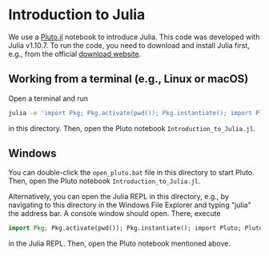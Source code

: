 # Introduction to Julia

We use a [Pluto.jl](https://github.com/fonsp/Pluto.jl) notebook
to introduce Julia. This code was developed with Julia v1.10.7.
To run the code, you need to download and install Julia first,
e.g., from the official
[download website](https://julialang.org/downloads/).


## Working from a terminal (e.g., Linux or macOS)

Open a terminal and run

```bash
julia -e 'import Pkg; Pkg.activate(pwd()); Pkg.instantiate(); import Pluto; Pluto.run()'
```

in this directory.
Then, open the Pluto notebook `Introduction_to_Julia.jl`.


## Windows

You can double-click the `open_pluto.bat` file in this directory
to start Pluto.
Then, open the Pluto notebook `Introduction_to_Julia.jl`.

Alternatively, you can open the Julia REPL in this directory, e.g.,
by navigating to this directory in the Windows File Explorer and
typing "julia" the address bar.
A console window should open. There, execute

```julia
import Pkg; Pkg.activate(pwd()); Pkg.instantiate(); import Pluto; Pluto.run()
```

in the Julia REPL. Then, open the Pluto notebook mentioned above.
